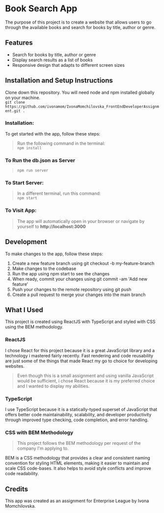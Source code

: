 # Book Search App

The purpose of this project is to create a website that allows users to go through the available books and search for books by title, author or genre.

## Features

- Search for books by title, author or genre
- Display search results as a list of books
- Responsive design that adapts to different screen sizes

## Installation and Setup Instructions

Clone down this repository. You will need node and npm installed globally on your machine. \
`git clone https://github.com/ivonamom/IvonaMomchilovska_FrontEndDeveloperAssignment.git .`

### Installation:

To get started with the app, follow these steps:

> Run the following command in the terminal: \
> `npm install`

### To Run the db.json as Server

> `npm run server`

### To Start Server:

> In a different terminal, run this command: \
>  `npm start`

### To Visit App:

> The app will automatically open in your browser or navigate by yourself to **http://localhost:3000**

## Development

To make changes to the app, follow these steps:

1. Create a new feature branch using git checkout -b my-feature-branch
2. Make changes to the codebase
3. Run the app using npm start to see the changes
4. When ready, commit your changes using git commit -am 'Add new feature'
5. Push your changes to the remote repository using git push
6. Create a pull request to merge your changes into the main branch

## What I Used

This project is created using ReactJS with TypeScript and styled with CSS using the BEM methodology.

### ReactJS

I chose React for this project because it is a great JavaScript library and a technology i mastered fairly recently. Fast rendering and code reusability are just some of the things that made React my go to choice for developing websites.

> Even though this is a small assignment and using vanilla JavaScript would be sufficient, i chose React because it is my preferred choice and I wanted to display my abilities.

### TypeScript

I use TypeScript because it is a statically-typed superset of JavaScript that offers better code maintainability, scalability, and developer productivity through improved type checking, code completion, and error handling.

### CSS with BEM Methodology

> This project follows the BEM methodology per request of the company I'm applying to.

BEM is a CSS methodology that provides a clear and consistent naming convention for styling HTML elements, making it easier to maintain and scale CSS code-bases. It also helps to avoid style conflicts and improve code readability.

## Credits

This app was created as an assignment for Enterprise League by Ivona Momchilovska.
